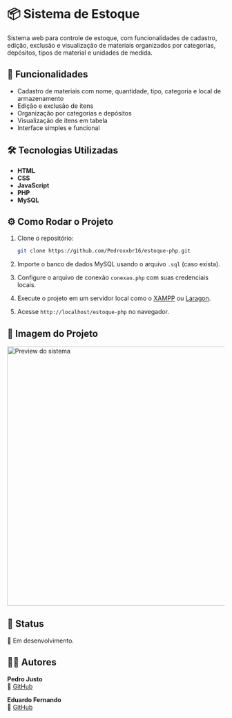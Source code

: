 # 📦 Sistema de Estoque

Sistema web para controle de estoque, com funcionalidades de cadastro, edição, exclusão e visualização de materiais organizados por categorias, depósitos, tipos de material e unidades de medida.

## 🚀 Funcionalidades

- Cadastro de materiais com nome, quantidade, tipo, categoria e local de armazenamento
- Edição e exclusão de itens
- Organização por categorias e depósitos
- Visualização de itens em tabela
- Interface simples e funcional

## 🛠️ Tecnologias Utilizadas

- **HTML**
- **CSS**
- **JavaScript**
- **PHP**
- **MySQL**



## ⚙️ Como Rodar o Projeto

1. Clone o repositório:
   ```bash
   git clone https://github.com/Pedroxxbr16/estoque-php.git
   ```

2. Importe o banco de dados MySQL usando o arquivo `.sql` (caso exista).

3. Configure o arquivo de conexão `conexao.php` com suas credenciais locais.

4. Execute o projeto em um servidor local como o [XAMPP](https://www.apachefriends.org/index.html) ou [Laragon](https://laragon.org/).

5. Acesse `http://localhost/estoque-php` no navegador.

## 📸 Imagem do Projeto

<img src="assets/img/estoque-preview.jpg" alt="Preview do sistema" width="600"/>

## 📌 Status

🚧 Em desenvolvimento.

## 🧑‍💻 Autores

**Pedro Justo**  
🔗 [GitHub](https://github.com/Pedroxbr16)


**Eduardo Fernando**  
🔗 [GitHub](https://github.com/Eduardo-Alves20)
